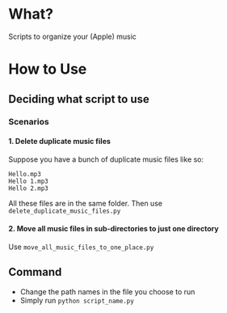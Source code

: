 # What?
Scripts to organize your (Apple) music

# How to Use
## Deciding what script to use
### Scenarios
#### 1. Delete duplicate music files

Suppose you have a bunch of duplicate music files like so:
```
Hello.mp3
Hello 1.mp3
Hello 2.mp3
```
All these files are in the same folder. Then use `delete_duplicate_music_files.py`

#### 2. Move all music files in sub-directories to just one directory
Use `move_all_music_files_to_one_place.py`

## Command
- Change the path names in the file you choose to run
- Simply run `python script_name.py`
